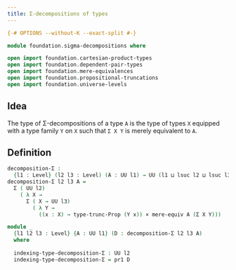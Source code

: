 ```yaml
---
title: Σ-decompositions of types
---
```


```agda
{-# OPTIONS --without-K --exact-split #-}

module foundation.sigma-decompositions where

open import foundation.cartesian-product-types
open import foundation.dependent-pair-types
open import foundation.mere-equivalences
open import foundation.propositional-truncations
open import foundation.universe-levels
```

## Idea

The type of Σ-decompositions of a type `A` is the type of types `X` equipped with a type family `Y` on `X` such that `Σ X Y` is merely equivalent to `A`.

## Definition

```agda
decomposition-Σ :
  {l1 : Level} (l2 l3 : Level) (A : UU l1) → UU (l1 ⊔ lsuc l2 ⊔ lsuc l3)
decomposition-Σ l2 l3 A =
  Σ ( UU l2)
    ( λ X →
      Σ ( X → UU l3)
        ( λ Y →
          ((x : X) → type-trunc-Prop (Y x)) × mere-equiv A (Σ X Y)))

module _
  {l1 l2 l3 : Level} {A : UU l1} (D : decomposition-Σ l2 l3 A)
  where
  
  indexing-type-decomposition-Σ : UU l2
  indexing-type-decomposition-Σ = pr1 D
```
